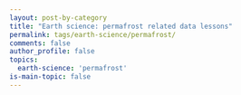 ```yaml
---
layout: post-by-category
title: "Earth science: permafrost related data lessons"
permalink: tags/earth-science/permafrost/
comments: false
author_profile: false
topics:
  earth-science: 'permafrost'
is-main-topic: false
---
```

